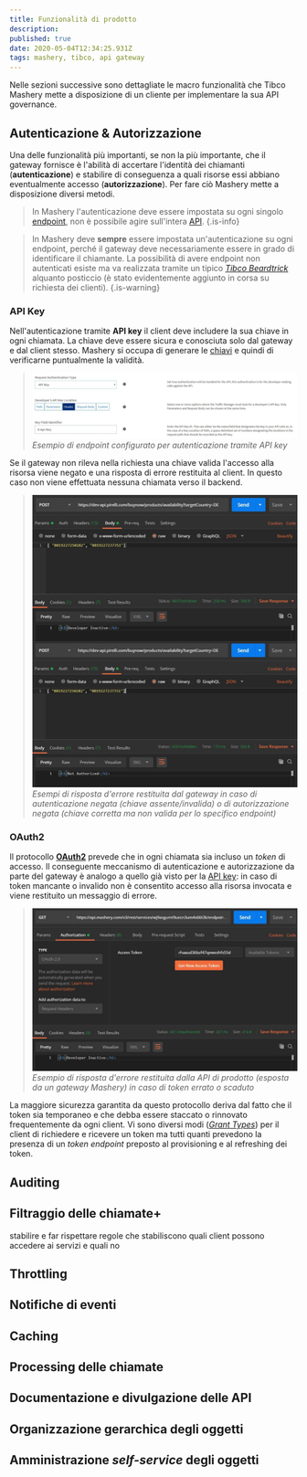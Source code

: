 ```yaml
---
title: Funzionalità di prodotto
description: 
published: true
date: 2020-05-04T12:34:25.931Z
tags: mashery, tibco, api gateway
---
```


Nelle sezioni successive sono dettagliate le macro funzionalità che Tibco Mashery mette a disposizione di un cliente per implementare la sua API governance.

## Autenticazione & Autorizzazione
Una delle funzionalità più importanti, se non la più importante, che il gateway fornisce è l'abilità di accertare l'identità dei chiamanti (**autenticazione**) e stabilire di conseguenza a quali risorse essi abbiano eventualmente accesso (**autorizzazione**). Per fare ciò Mashery mette a disposizione diversi metodi.

> In Mashery l'autenticazione deve essere impostata su ogni singolo [endpoint](/integration/tibcomashery/intro#endpoint), non è possibile agire sull'intera [API](/integration/tibcomashery/intro#api).
{.is-info}

> In Mashery deve **sempre** essere impostata un'autenticazione su ogni endpoint, perché il gateway deve necessariamente essere in grado di identificare il chiamante. La possibilità di avere endpoint non autenticati esiste ma va realizzata tramite un tipico [*Tibco Beardtrick*](#INSERIRELINK) alquanto posticcio (è stato evidentemente aggiunto in corsa su richiesta dei clienti).
{.is-warning}

### API Key
Nell'autenticazione tramite **API key** il client deve includere la sua chiave in ogni chiamata. La chiave deve essere sicura e conosciuta solo dal gateway e dal client stesso. Mashery si occupa di generare le [chiavi](/integration/tibcomashery/intro#chiave) e quindi di verificarne puntualmente la validità.

>![api_key_config.jpg](/mashery/api_key_config.jpg)
> *Esempio di endpoint configurato per autenticazione tramite API key*

Se il gateway non rileva nella richiesta una chiave valida l'accesso alla risorsa viene negato e una risposta di errore restituita al client. In questo caso non viene effettuata nessuna chiamata verso il backend.

>![403_error.jpg](/mashery/403_error.jpg)
> *Esempi di risposta d'errore restituita dal gateway in caso di autenticazione negata (chiave assente/invalida) o di autorizzazione negata (chiave corretta ma non valida per lo specifico endpoint)*

### OAuth2
Il protocollo [**OAuth2**](https://tools.ietf.org/html/rfc6749) prevede che in ogni chiamata sia incluso un *token* di accesso. Il conseguente meccanismo di autenticazione e autorizzazione da parte del gateway è analogo a quello già visto per la [API key](#api-key): in caso di token mancante o invalido non è consentito accesso alla risorsa invocata e viene restituito un messaggio di errore.

>![401_mashery_api.jpg](/mashery/401_mashery_api.jpg)
> *Esempio di risposta d'errore restituita dalla API di prodotto (esposta da un gateway Mashery) in caso di token errato o scaduto*

La maggiore sicurezza garantita da questo protocollo deriva dal fatto che il token sia temporaneo e che debba essere staccato o rinnovato frequentemente da ogni client. Vi sono diversi modi ([*Grant Types*](https://oauth.net/2/grant-types/)) per il client di richiedere e ricevere un token ma tutti quanti prevedono la presenza di un *token endpoint* preposto al provisioning e al refreshing dei token.




## Auditing
## Filtraggio delle chiamate+
stabilire e far rispettare regole che stabiliscono quali client possono accedere ai servizi e quali no
## Throttling
## Notifiche di eventi
## Caching
## Processing delle chiamate
## Documentazione e divulgazione delle API
## Organizzazione gerarchica degli oggetti
## Amministrazione *self-service* degli oggetti